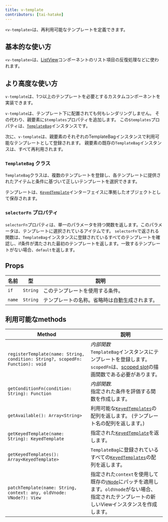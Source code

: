 ```yaml
---
title: v-template
contributors: [tai-hatake]
---
```


`<v-template>`は、再利用可能なテンプレートを定義できます。

## 基本的な使い方

`<v-template>`は、[ListView](/ja/docs/elements/components/list-view)コンポーネントのリスト項目の反復処理などに使われます。

## より高度な使い方

`v-template`は、1つ以上のテンプレートを必要とするカスタムコンポーネントを実装できます。

`v-template`は、テンプレート下に配置されても何もレンダリングしません。
その代わり、親要素に`$templates`プロパティを追加します。
この`$templates`プロパティは、[`TemplateBag`](https://github.com/nativescript-vue/nativescript-vue/blob/master/platform/nativescript/runtime/components/v-template.js#L36)インスタンスです。

次に、`v-template`は、親要素のそれぞれのTemplateBagインスタンスで利用可能なテンプレートとして登録されます。
親要素の既存の`TemplateBag`インスタンスは、すべて再利用されます。

### `TemplateBag` クラス

`TemplateBag`クラスは、複数のテンプレートを登録し、各テンプレートに提供されたアイテムと条件に基づいて正しいテンプレートを選択できます。

テンプレートは、[`KeyedTemplate`](https://docs.nativescript.org/api-reference/interfaces/_ui_core_view_.keyedtemplate)インターフェイスに準拠したオブジェクトとして保存されます。

### `selectorFn` プロパティ

`selectorFn`プロパティは、単一のパラメータを持つ関数を返します。このパラメータは、テンプレートに選択されているアイテムです。
`selectorFn`で返される関数は、`TemplateBag`インスタンスに登録されているすべてのテンプレートを確認し、if条件が満たされた最初のテンプレートを返します。一致するテンプレートがない場合、`default`を返します。

## Props

| 名前 | 型 | 説明 |
|------|------|-------------|
| `if` | `String` | このテンプレートを使用する条件。
| `name` | `String` | テンプレートの名称。省略時は自動生成されます。

## 利用可能なmethods

| Method | 説明 |
|---|---|
| `registerTemplate(name: String, condition: String?, scopedFn: Function): void` | _内部関数_<br/>`TemplateBag`インスタンスにテンプレートを登録します。<br/>`scopedFn`は、[scoped slot](https://vuejs.org/v2/guide/components.html#Scoped-Slots)の描画関数である必要があります。 |
| `getConditionFn(condition: String): Function` | _内部関数._<br/>指定された条件を評価する関数を作成します。|
| `getAvailable(): Array<String>` | 利用可能な[`KeyedTemplates`](https://docs.nativescript.org/api-reference/interfaces/_ui_core_view_.keyedtemplate)の配列を返します。 (テンプレート名の配列を返します。) |
| `getKeyedTemplate(name: String): KeyedTemplate` | 指定された[`KeyedTemplate`](https://docs.nativescript.org/api-reference/interfaces/_ui_core_view_.keyedtemplate)を返します。 |
| `getKeyedTemplates(): Array<KeyedTemplate>` | `TemplateBag`に登録されているすべての[`KeyedTemplates`](https://docs.nativescript.org/api-reference/interfaces/_ui_core_view_.keyedtemplate)の配列を返します。 |
| `patchTemplate(name: String, context: any, oldVnode: VNode?): View` | 指定された`context`を使用して既存の[`VNode`](https://vuejs.org/v2/guide/render-function.html#The-Virtual-DOM)にパッチを適用します。`oldVnode`がない場合、指定されたテンプレートの新しいViewインスタンスを作成します。 |
